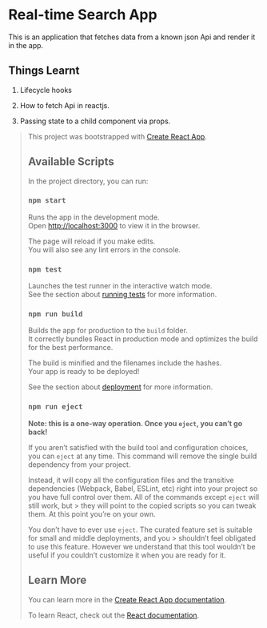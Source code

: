 # Real-time Search App

This is an application that fetches data from a known json Api
and render it in the app.

## Things Learnt

1. Lifecycle hooks

2. How to fetch Api in reactjs.

3. Passing state to a child component via props.

> This project was bootstrapped with [Create React App](https://github.com/facebook/create-react-app).
>
> ## Available Scripts
>
> In the project directory, you can run:
>
> ### `npm start`
>
> Runs the app in the development mode.<br>
> Open [http://localhost:3000](http://localhost:3000) to view it in the browser.
>
> The page will reload if you make edits.<br>
> You will also see any lint errors in the console.
>
> ### `npm test`
>
> Launches the test runner in the interactive watch mode.<br>
> See the section about [running tests](https://facebook.github.io/create-react-app/docs/running-tests) for more information.
>
> ### `npm run build`
>
> Builds the app for production to the `build` folder.<br>
> It correctly bundles React in production mode and optimizes the build for the best performance.
>
> The build is minified and the filenames include the hashes.<br>
> Your app is ready to be deployed!
>
> See the section about [deployment](https://facebook.github.io/create-react-app/docs/deployment) for more information.
>
> ### `npm run eject`
>
> **Note: this is a one-way operation. Once you `eject`, you can’t go back!**
>
> If you aren’t satisfied with the build tool and configuration choices, you can `eject` at any time. This command will remove the single build dependency from your project.
>
> Instead, it will copy all the configuration files and the transitive dependencies (Webpack, Babel, ESLint, etc) right into your project so you have full control over them. All of the commands except `eject` will still work, but > they will point to the copied scripts so you can tweak them. At this point you’re on your own.
>
> You don’t have to ever use `eject`. The curated feature set is suitable for small and middle deployments, and you > shouldn’t feel obligated to use this feature. However we understand that this tool wouldn’t be useful if you couldn’t customize it when you are ready for it.
>
> ## Learn More
> 
> You can learn more in the [Create React App documentation](https://facebook.github.io/create-react-app/docs/getting-started).
> 
> To learn React, check out the [React documentation](https://reactjs.org/).
